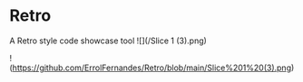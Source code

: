 # Retro
A Retro style code showcase tool
![](/Slice 1 (3).png)

!(https://github.com/ErrolFernandes/Retro/blob/main/Slice%201%20(3).png)
